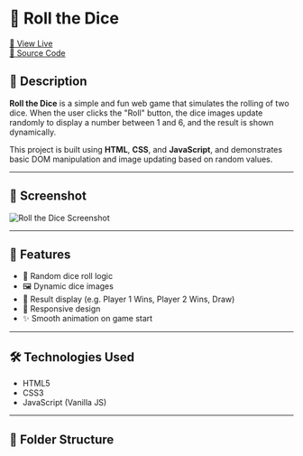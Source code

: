 # 🎲 Roll the Dice

[🔗 View Live](https://joe-elkilani.github.io/-Roll-the-Dice/)  
[📂 Source Code](https://github.com/Joe-Elkilani/-Roll-the-Dice)

## 📝 Description

**Roll the Dice** is a simple and fun web game that simulates the rolling of two dice. When the user clicks the "Roll" button, the dice images update randomly to display a number between 1 and 6, and the result is shown dynamically.

This project is built using **HTML**, **CSS**, and **JavaScript**, and demonstrates basic DOM manipulation and image updating based on random values.

---

## 📸 Screenshot

![Roll the Dice Screenshot](assets/imgs/preview.png) <!-- ضع صورة من المشروع هنا لو عندك -->

---

## 🚀 Features

- 🎯 Random dice roll logic
- 🖼️ Dynamic dice images
- 💬 Result display (e.g. Player 1 Wins, Player 2 Wins, Draw)
- 📱 Responsive design
- ✨ Smooth animation on game start

---

## 🛠️ Technologies Used

- HTML5
- CSS3
- JavaScript (Vanilla JS)

---

## 📂 Folder Structure

